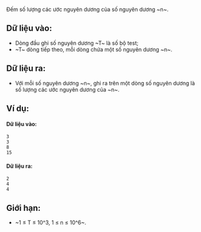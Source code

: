 Đếm số lượng các ước nguyên dương của số nguyên dương ~n~.

## Dữ liệu vào:
- Dòng đầu ghi số nguyên dương ~T~ là số bộ test;
- ~T~ dòng tiếp theo, mỗi dòng chứa một số nguyên dương ~n~.

## Dữ liệu ra:
- Với mỗi số nguyên dương ~n~, ghi ra trên một dòng số nguyên dương là số lượng các ước nguyên dương của ~n~.

## Ví dụ:
#### Dữ liệu vào:
```
3
3
8
15
```

#### Dữ liệu ra:
```
2
4
4
```

## Giới hạn:
- ~1 ≤ T ≤ 10^3, 1 ≤ n ≤ 10^6~.